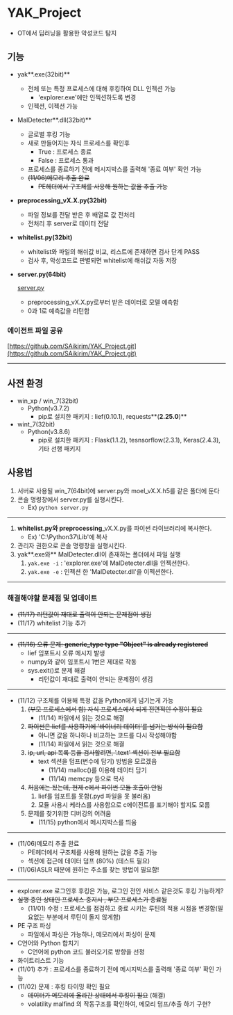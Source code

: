 # YAK_Project

- OT에서 딥러닝을 활용한 악성코드 탐지

## 기능

- yak**.exe(32bit)**
    - 전체 또는 특정 프로세스에 대해 후킹하여 DLL 인젝션 가능
        - 'explorer.exe'에만 인젝션하도록 변경
    - 인젝션, 이젝션 가능

- MalDetecter**.dll(32bit)**
    - 글로벌 후킹 기능
    - 새로 만들어지는 자식 프로세스를 확인후
        - True : 프로세스 종료
        - False : 프로세스 통과
    - 프로세스를 종료하기 전에 메시지박스를 출력해 '종료 여부' 확인 가능
    - ~~(11/06)메모리 추출 완료~~
        - ~~PE헤더에서 구조체를 사용해 원하는 값을 추출 가능~~

- **preprocessing_vX.X.py(32bit)**
    - 파일 정보를 전달 받은 후 배열로 값 전처리
    - 전처리 후 server로 데이터 전달

- **whitelist.py(32bit)**
    - whitelist와 파일의 해쉬값 비교,  리스트에 존재하면 검사 단계 PASS
    - 검사 후, 악성코드로 판별되면 whitelist에 해쉬값 자동 저장

- **server.py(64bit)**

    [server.py](https://s3-us-west-2.amazonaws.com/secure.notion-static.com/deef3ca6-658b-4871-89bf-eed520da0fb7/server.py)

    - preprocessing_vX.X.py로부터 받은 데이터로 모델 예측함
    - 0과 1로 예측값을 리턴함

### 에이전트 파일 공유

[https://github.com/SAikirim/YAK_Project.git](https://github.com/SAikirim/YAK_Project.git)

---

## 사전 환경

- win_xp / win_7(32bit)
    - Python(v3.7.2)
        - pip로 설치한 패키지 : lief(0.10.1), requests**(**2.25.0**)**
- wint_7(32bit)
    - Python(v3.8.6)
        - pip로 설치한 패키지 :  Flask(1.1.2), tesnsorflow(2.3.1), Keras(2.4.3), 기타 선행 패키지

## 사용법

1. 서버로 사용될 win_7(64bit)에 server.py와 moel_vX.X.h5를 같은 폴더에 둔다
2. 콘솔 명령창에서 server.py를 실행시킨다.
    - Ex) `python server.py`

---

1. **whitelist.py와 preprocessing**_vX.X.py를 파이썬 라이브러리에 복사한다.
    - Ex) 'C:\Python37\Lib'에 복사
2. 관리자 권한으로 콘솔 명령창을 실행시킨다.
3. yak**.exe와** MalDetecter.dll이 존재하는 폴더에서 파일 실행
    1. `yak.exe -i` :  'explorer.exe'에 MalDetecter.dll을 인젝션한다.
    2. `yak.exe -e` :  인젝션 한 'MalDetecter.dll'을 이젝션한다.

---

### 해결해야할 문제점 및 업데이트

- ~~(11/17) 리턴값이 재대로 출력이 안되는 문제점이 생김~~
- (11/17) whitelist 기능 추가

---

- ~~(11/16) 오류 문제: **generic_type type "Object" is already registered**~~
    - lief 임포트시 오류 메시지 발생
    - numpy와 같이 임포트시 1번은 제대로 작동
    - sys.exit()로 문제 해결
        - 리턴값이 재대로 출력이 안되는 문제점이 생김

---

- (11/12) 구조체를 이용해 특정 값을 Python에게 넘기는게 가능
    1. ~~(부모 프로세스에서 함) 자식 프로세스에서 되게 전면적인 수정이 필요~~
        - (11/14) 파일에서 읽는 것으로 해결
    2. ~~파이썬은 lief를 사용하기에  '바이너리 데이터'를 넘기는 방식이  필요함~~
        - 아니면 값을 하나하나 비교하는 코드를 다시 작성해야함
        - (11/14) 파일에서 읽는 것으로 해결
    3. ~~ip, url, api 목록 등을 검사할려면, '.text' 섹션이 전부 필요함~~
        - text 섹션을 덤프(변수에 담기) 방법을 모르겠음
            - (11/14) malloc()를 이용해 데이터 담기
            - (11/14) memcpy 등으로 복사
    4. ~~처음에는 됬는데, 현제 c에서 파이썬 모듈 호출이 안됨~~
        1. lief를 임포트를 못함(.pyd 파일을 못 불러옴)
        2. 모듈 사용시 케라스를 사용함으로 c에이전트를 포기해야 할지도 모름
    5. 문제를 찾기위한 디버깅의 어려움
        - (11/15)  python에서 메시지박스를 띄움

---

- (11/06)메모리 추출 완료
    - PE헤더에서 구조체를 사용해 원하는 값을 추출 가능
    - 섹션에 접근에 데이터 덤프 (80%) (테스트 필요)
- (11/06)ASLR  때문에 원하는 주소를 찾는 방법이 필요함!

---

- explorer.exe 로그인후 후킹은 가능, 로그인 전인 서비스 같은것도 후킹 가능하게?
- ~~실행 중인 상태인 프로세스 중지시 , 부모 프로세스가 종료됨~~
    - (11/01) 수정 : 프로세스를 점검하고 종료 시키는 루틴의 적용 시점을 변경함(필요없는 부분에서 루틴이 돌지 않게함)
- PE 구조 파싱
    - 파일에서 파싱은 가능하나, 메모리에서 파싱이 문제
- C언어와 Python 합치기
    - C언어에 python 코드 불러오기로 방향을 선정
- 화이트리스트 기능
- (11/01) 추가 : 프로세스를 종료하기 전에 메시지박스를 출력해 '종료 여부' 확인 가능
- (11/02) 문제 : 후킹 타이밍 확인 필요
    - ~~데이터가 메모리에 올라간 상태에서 후킹이 필요~~ (해결)
    - volatility malfind 의 작동구조를 확인하여, 메모리 덤프/추출 하기 구현?